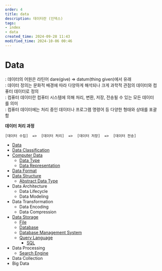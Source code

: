 ```yaml
---
order: 4
title: data
description: 데이터란 (인덱스)
tags:
- index
- data
created_time: 2024-09-28 11:43
modified_time: 2024-10-06 00:46
---
```


# Data
: 데이터의 어원은 라틴어 dare(give) => datum(thing given)에서 유래  
: 데이터 정의는 문화적 배경에 따라 다양하게 해석되나 크게 과학적 관점의 데이터와 컴퓨터 데이터로 정의  
: 컴퓨터 데이터란 컴퓨터 시스템에 의해 처리, 변환, 저장, 전송될 수 있는 모든 데이터를 의미  
: 컴퓨터 데이터에는 처리 중인 데이터나 프로그램 명령어 등 다양한 형태와 상태를 포괄함  

**데이터 처리 과정**
```
[데이터 수집]  =>  [데이터 처리]  =>  [데이터 저장]  =>  [데이터 전송]   
```

- [Data](./data.md)
- [Data Classification](./data-classification.md)
- [Computer Data](./computer-data.md)
  - [Data Type](./data-type.md)
  - [Data Representation](./data-representation.md)
- [Data Format](./data-format/index.md)
- [Data Structure](./data-structure/index.md)
  - [Abstract Data Type](./data-structure/abstract-data-type.md)
- Data Architecture
  - Data Lifecycle
  - Data Modeling
- Data Transformation
  - Data Encoding
  - Data Compression
- [Data Storage](./data-storage/index.md)
  - [File](./data-storage/file.md)
  - [Database](./data-storage/database/index.md)
  - [Database Management System](./data-storage/dbms/index.md)
  - [Query Language](./data-storage/query-language/index.md)
    - [SQL](./data-storage/query-language/sql/)
- Data Processing
  - [Search Engine](./search-engine)
- Data Collection
- Big Data